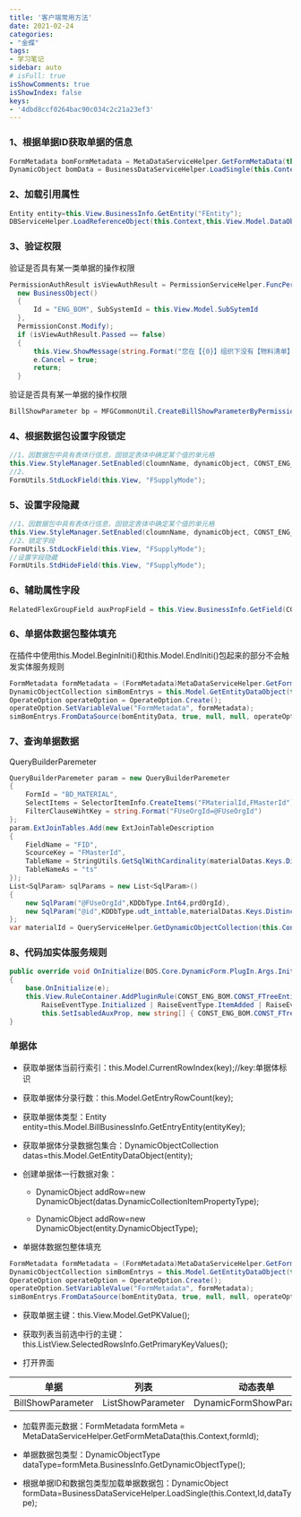 ```yaml
---
title: '客户端常用方法'
date: 2021-02-24
categories:
- "金蝶"
tags:
- 学习笔记
sidebar: auto
# isFull: true
isShowComments: true
isShowIndex: false
keys: 
- '4dbd8ccf0264bac90c034c2c21a23ef3'
---
```


### 1、根据单据ID获取单据的信息

```csharp
FormMetadata bomFormMetadata = MetaDataServiceHelper.GetFormMetaData(this.Context, "ENG_BOM");
DynamicObject bomData = BusinessDataServiceHelper.LoadSingle(this.Context, bomId, bomFormMetadata.BusinessInfo.GetDynamicObjectType());
```

### 2、加载引用属性

```csharp
Entity entity=this.View.BusinessInfo.GetEntity("FEntity");
DBServiceHelper.LoadReferenceObject(this.Context,this.View.Model.DataObject.GetDynamicValue<DynamicObjectCollection>("Entity").ToArray(),entity.DynamicObjectType);
```

### 3、验证权限

验证是否具有某一类单据的操作权限

```csharp
PermissionAuthResult isViewAuthResult = PermissionServiceHelper.FuncPermissionAuth(this.View.Context,
  new BusinessObject() 
  { 
      Id = "ENG_BOM", SubSystemId = this.View.Model.SubSytemId 
  },
  PermissionConst.Modify);
  if (isViewAuthResult.Passed == false)
  {
      this.View.ShowMessage(string.Format("您在【{0}】组织下没有【物料清单】的【修改】权限，请联系系统管理员", this.View.Context.CurrentOrganizationInfo.Name));
      e.Cancel = true;
      return;
  }
```

验证是否具有某一单据的操作权限

```csharp
BillShowParameter bp = MFGCommonUtil.CreateBillShowParameterByPermission(this.Context, formid, moId, out msg);
```


### 4、根据数据包设置字段锁定

```csharp
//1、因数据包中具有表体行信息，固锁定表体中确定某个值的单元格
this.View.StyleManager.SetEnabled(cloumnName, dynamicObject, CONST_ENG_BOM.CONST_FTreeEntity.ENTITY_FTreeEntity, true);
//2、
FormUtils.StdLockField(this.View, "FSupplyMode");
```

### 5、设置字段隐藏

```csharp
//1、因数据包中具有表体行信息，固锁定表体中确定某个值的单元格
this.View.StyleManager.SetEnabled(cloumnName, dynamicObject, CONST_ENG_BOM.CONST_FTreeEntity.ENTITY_FTreeEntity, true);
//2、锁定字段
FormUtils.StdLockField(this.View, "FSupplyMode");
//设置字段隐藏
FormUtils.StdHideField(this.View, "FSupplyMode");
```

### 6、辅助属性字段

```csharp
RelatedFlexGroupField auxPropField = this.View.BusinessInfo.GetField(CONST_ENG_BOM.CONST_FTreeEntity.KEY_FAuxPropId) as RelatedFlexGroupField;
```

### 6、单据体数据包整体填充

在插件中使用this.Model.BeginIniti()和this.Model.EndIniti()包起来的部分不会触发实体服务规则

```csharp
FormMetadata formMetadata = (FormMetadata)MetaDataServiceHelper.GetFormMetaData(this.Context, "ENG_SIMBOMENTRYLIST");
DynamicObjectCollection simBomEntrys = this.Model.GetEntityDataObject(this.View.BusinessInfo.GetEntity("FTreeEntity"));
OperateOption operateOption = OperateOption.Create();
operateOption.SetVariableValue("FormMetadata", formMetadata);
simBomEntrys.FromDataSource(bomEntityData, true, null, null, operateOption);
```

### 7、查询单据数据

QueryBuilderParemeter

```csharp
QueryBuilderParemeter param = new QueryBuilderParemeter
{
    FormId = "BD_MATERIAL",
    SelectItems = SelectorItemInfo.CreateItems("FMaterialId,FMasterId"),
    FilterClauseWihtKey = string.Format("FUseOrgId=@FUseOrgId")
};
param.ExtJoinTables.Add(new ExtJoinTableDescription
{
    FieldName = "FID",
    ScourceKey = "FMasterId",
    TableName = StringUtils.GetSqlWithCardinality(materialDatas.Keys.Distinct().Count(), "@id", 1),
    TableNameAs = "ts"
});
List<SqlParam> sqlParams = new List<SqlParam>()
{
    new SqlParam("@FUseOrgId",KDDbType.Int64,prdOrgId),
    new SqlParam("@id",KDDbType.udt_inttable,materialDatas.Keys.Distinct().ToArray())
};
var materialId = QueryServiceHelper.GetDynamicObjectCollection(this.Context, param, sqlParams);
```


### 8、代码加实体服务规则

```csharp
public override void OnInitialize(BOS.Core.DynamicForm.PlugIn.Args.InitializeEventArgs e)
{
    base.OnInitialize(e);
    this.View.RuleContainer.AddPluginRule(CONST_ENG_BOM.CONST_FTreeEntity.ENTITY_FTreeEntity,
        RaiseEventType.Initialized | RaiseEventType.ItemAdded | RaiseEventType.ItemAdding | RaiseEventType.ValueChanged,
        this.SetIsabledAuxProp, new string[] { CONST_ENG_BOM.CONST_FTreeEntity.KEY_FMATERIALIDCHILD });
}
```

### 单据体

- 获取单据体当前行索引：this.Model.CurrentRowIndex(key);//key:单据体标识

- 获取单据体分录行数：this.Model.GetEntryRowCount(key);

- 获取单据体类型：Entity entity=this.Model.BillBusinessInfo.GetEntryEntity(entityKey);

- 获取单据体分录数据包集合：DynamicObjectCollection datas=this.Model.GetEntityDataObject(entity);

- 创建单据体一行数据对象：

    - DynamicObject addRow=new DynamicObject(datas.DynamicCollectionItemPropertyType);

    - DynamicObject addRow=new DynamicObject(entity.DynamicObjectType);

- 单据体数据包整体填充

```csharp
FormMetadata formMetadata = (FormMetadata)MetaDataServiceHelper.GetFormMetaData(this.Context, "ENG_SIMBOMENTRYLIST");
DynamicObjectCollection simBomEntrys = this.Model.GetEntityDataObject(this.View.BusinessInfo.GetEntity("FTreeEntity"));
OperateOption operateOption = OperateOption.Create();
operateOption.SetVariableValue("FormMetadata", formMetadata);
simBomEntrys.FromDataSource(bomEntityData, true, null, null, operateOption);
```

- 获取单据主键：this.View.Model.GetPKValue();

- 获取列表当前选中行的主键：this.ListView.SelectedRowsInfo.GetPrimaryKeyValues();

- 打开界面

| 单据            |           列表   | 动态表单          |
|:---------------:|:----------------:|:-----------------------:|
|BillShowParameter|ListShowParameter|DynamicFormShowParameter|

- 加载界面元数据：FormMetadata formMeta = MetaDataServiceHelper.GetFormMetaData(this.Context,formId);

- 单据数据包类型：DynamicObjectType dataType=formMeta.BusinessInfo.GetDynamicObjectType();

- 根据单据ID和数据包类型加载单据数据包：DynamicObject formData=BusinessDataServiceHelper.LoadSingle(this.Context,Id,dataType);